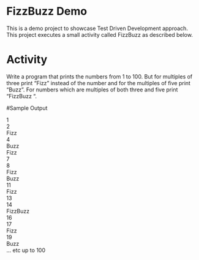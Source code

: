 # FizzBuzz Demo
This is a demo project to showcase Test Driven Development approach.
This project executes a small activity called FizzBuzz as described below.

# Activity
Write a program that prints the numbers from 1 to 100. But for multiples of three print “Fizz” instead of the number and for the multiples of five print “Buzz”. For numbers which are multiples of both three and five print “FizzBuzz “.

#Sample Output

1 <br />
2 <br />
Fizz <br />
4 <br />
Buzz<br />
Fizz<br />
7<br />
8<br />
Fizz<br />
Buzz<br />
11<br />
Fizz<br />
13<br />
14<br />
FizzBuzz<br />
16<br />
17<br />
Fizz<br />
19<br />
Buzz<br />
... etc up to 100